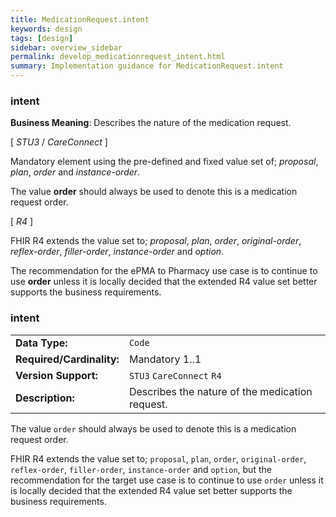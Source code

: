 ```yaml
---
title: MedicationRequest.intent
keywords: design
tags: [design]
sidebar: overview_sidebar
permalink: develop_medicationrequest_intent.html
summary: Implementation guidance for MedicationRequest.intent
---
```


### intent

**Business Meaning**: Describes the nature of the medication request.

[ *STU3* / *CareConnect* ]

Mandatory element using the pre-defined and fixed value set of; *proposal*, *plan*, *order* and  *instance-order*.

The value **order** should always be used to denote this is a medication request order.
 
[ *R4* ]

FHIR R4 extends the value set to; *proposal*, *plan*, *order*, *original-order*, *reflex-order*, *filler-order*, *instance-order* and *option*.

The recommendation for the ePMA to Pharmacy use case is to continue to use **order** unless it is locally decided that the extended R4 value set better supports the business requirements.

### intent

<table class='resource-attributes'>
  <tr>
   <td><b>Data Type:</b></td>
   <td><code>Code</code></td>
  </tr>
  <tr>
   <td><b>Required/Cardinality:</b></td>
   <td>Mandatory 1..1</td>
  </tr>
  <tr>
    <td><b>Version Support:</b> </td>
    <td><code>STU3</code> <code>CareConnect</code> <code>R4</code></td>
  </tr>
  <tr>
   <td><b>Description:</b></td>
   <td>Describes the nature of the medication request.</td>
  </tr>
</table>

The value `order` should always be used to denote this is a medication request order.

FHIR R4 extends the value set to; `proposal`, `plan`, `order`, `original-order`, `reflex-order`, `filler-order`, `instance-order` and `option`, but the recommendation for the target use case is to continue to use `order` unless it is locally decided that the extended R4 value set better supports the business requirements.
